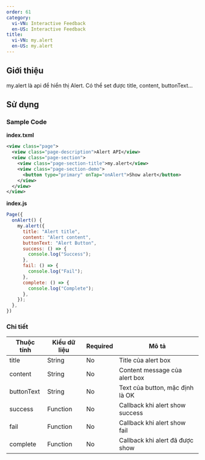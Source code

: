 ```yaml
---
order: 61
category:
  vi-VN: Interactive Feedback
  en-US: Interactive Feedback
title: 
  vi-VN: my.alert
  en-US: my.alert
---
```


## Giới thiệu

my.alert là api để hiển thị Alert. Có thể set được title, content, buttonText...

## Sử dụng

### Sample Code

**index.txml**

```xml
<view class="page">
  <view class="page-description">Alert API</view>
  <view class="page-section">
    <view class="page-section-title">my.alert</view>
    <view class="page-section-demo">
      <button type="primary" onTap="onAlert">Show alert</button>
    </view>
  </view>
</view>
```

**index.js**

```js
Page({
  onAlert() {
    my.alert({
      title: "Alert title",
      content: "Alert content",
      buttonText: "Alert Button",
      success: () => {
        console.log("Success");
      },
      fail: () => {
        console.log("Fail");
      },
      complete: () => {
        console.log("Complete");
      },
    });
  },
})
```

### Chi tiết

| Thuộc tính     | Kiểu dữ liệu  | Required | Mô tả |
| ------- | --------------- | ------- | --------------- |
| title | String | No | Title của alert box |
| content | String | No | Content message của alert box |
| buttonText | String | No | Text của button, mặc định là OK |
| success | Function | No | Callback khi alert show success |
| fail | Function | No | Callback khi alert show fail |
| complete | Function | No | Callback khi alert đã được show |
